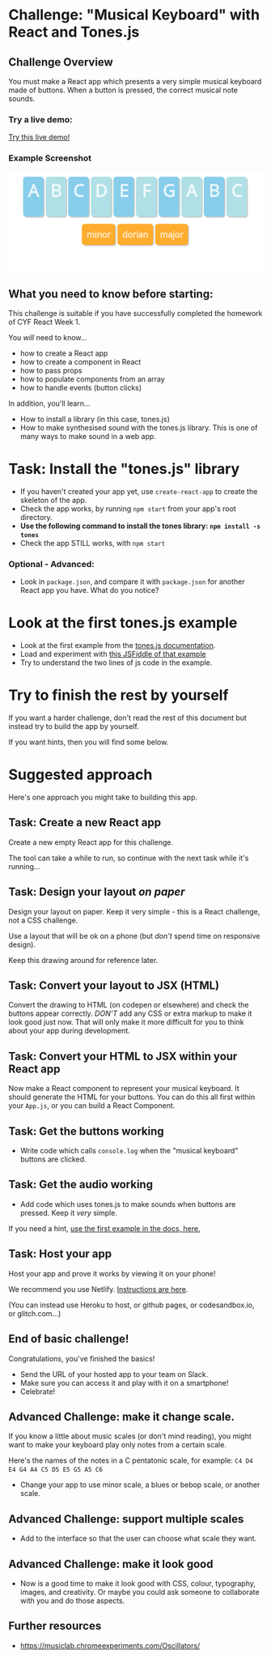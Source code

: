 # Challenge: "Musical Keyboard" with React and Tones.js

## Challenge Overview

You must make a React app which presents a very simple musical keyboard made of buttons. When a button is pressed, the correct musical note sounds.

### Try a live demo:

[Try this live demo!](https://cyf-tones-react.netlify.com/)

### Example Screenshot

![Example Screenshot](./example-screenshots/example2.png)

## What you need to know before starting:

This challenge is suitable if you have successfully completed the homework of CYF React Week 1.

You _will_ need to know...

- how to create a React app
- how to create a component in React
- how to pass props
- how to populate components from an array
- how to handle events (button clicks)

In addition, you'll learn...

- How to install a library (in this case, tones.js)
- How to make synthesised sound with the tones.js library. This is one of many ways to make sound in a web app.

# Task: Install the "tones.js" library

- If you haven't created your app yet, use `create-react-app` to create the skeleton of the app.
- Check the app works, by running `npm start` from your app's root directory.
- **Use the following command to install the tones library:
  `npm install -s tones`**
- Check the app STILL works, with `npm start`

### Optional - Advanced:

- Look in `package.json`, and compare it with `package.json` for another React app you have. What do you notice?

# Look at the first tones.js example

- Look at the first example from the [tones.js documentation](https://tonejs.github.io/).
- Load and experiment with [this JSFiddle of that example](https://jsfiddle.net/enz0/f0b2u7ct/)
- Try to understand the two lines of js code in the example.

# Try to finish the rest by yourself

If you want a harder challenge, don't read the rest of this document but instead try to build the app by yourself.

If you want hints, then you will find some below.

# Suggested approach

Here's one approach you might take to building this app.

## Task: Create a new React app

Create a new empty React app for this challenge.

The tool can take a while to run, so continue with the next task while it's running...

## Task: Design your layout _on paper_

Design your layout on paper. Keep it very simple - this is a React challenge, not a CSS challenge.

Use a layout that will be ok on a phone (but _don't_ spend time on responsive design).

Keep this drawing around for reference later.

## Task: Convert your layout to JSX (HTML)

Convert the drawing to HTML (on codepen or elsewhere) and check the buttons appear correctly.
_DON'T_ add any CSS or extra markup to make it look good just now. That will only make it more difficult for you to think about your app during development.

## Task: Convert your HTML to JSX within your React app

Now make a React component to represent your musical keyboard. It should generate the HTML for your buttons. You can do this all first within your `App.js`, or you can build a React Component.

## Task: Get the buttons working

- Write code which calls `console.log` when the "musical keyboard" buttons are clicked.

## Task: Get the audio working

- Add code which uses tones.js to make sounds when buttons are pressed. Keep it _very_ simple.

If you need a hint, [use the first example in the docs, here.](https://tonejs.github.io/)

## Task: Host your app

Host your app and prove it works by viewing it on your phone!

We recommend you use Netlify. [Instructions are here](https://gist.github.com/nbogie/bf58a391fab6884f77a6adec66047181).

(You can instead use Heroku to host, or github pages, or codesandbox.io, or glitch.com...)

## End of basic challenge!

Congratulations, you've finished the basics!

- Send the URL of your hosted app to your team on Slack.
- Make sure you can access it and play with it on a smartphone!
- Celebrate!

## Advanced Challenge: make it change scale.

If you know a little about music scales (or don't mind reading), you might want to make your keyboard play only notes from a certain scale.

Here's the names of the notes in a C pentatonic scale, for example: `C4 D4 E4 G4 A4 C5 D5 E5 G5 A5 C6`

- Change your app to use minor scale, a blues or bebop scale, or another scale.

## Advanced Challenge: support multiple scales

- Add to the interface so that the user can choose what scale they want.

## Advanced Challenge: make it look good

- Now is a good time to make it look good with CSS, colour, typography, images, and creativity. Or maybe you could ask someone to collaborate with you and do those aspects.

## Further resources

- https://musiclab.chromeexperiments.com/Oscillators/
